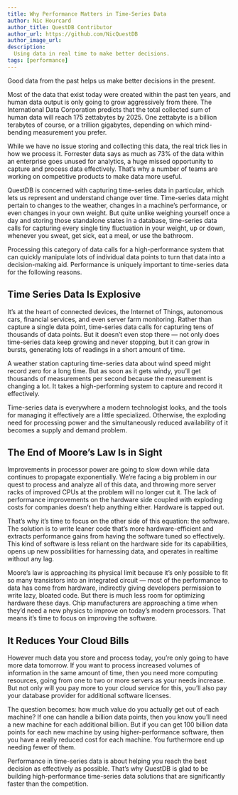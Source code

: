 ```yaml
---
title: Why Performance Matters in Time-Series Data
author: Nic Hourcard
author_title: QuestDB Contributor
author_url: https://github.com/NicQuestDB
author_image_url: 
description:
  Using data in real time to make better decisions.
tags: [performance]
---
```

Good data from the past helps us make better decisions in the present.

Most of the data that exist today were created within the past ten years, and human data output is only going to grow aggressively from there. The International Data Corporation predicts that the total collected sum of human data will reach 175 zettabytes by 2025. One zettabyte is a billion terabytes of course, or a trillion gigabytes, depending on which mind-bending measurement you prefer.

While we have no issue storing and collecting this data, the real trick lies in how we process it. Forrester data says as much as 73% of the data within an enterprise goes unused for analytics, a huge missed opportunity to capture and process data effectively. That’s why a number of teams are working on competitive products to make data more useful.

QuestDB is concerned with capturing time-series data in particular, which lets us represent and understand change over time. Time-series data might pertain to changes to the weather, changes in a machine’s performance, or even changes in your own weight. But quite unlike weighing yourself once a day and storing those standalone states in a database, time-series data calls for capturing every single tiny fluctuation in your weight, up or down, whenever you sweat, get sick, eat a meal, or use the bathroom.

Processing this category of data calls for a high-performance system that can quickly manipulate lots of individual data points to turn that data into a decision-making aid. Performance is uniquely important to time-series data for the following reasons.

## Time Series Data Is Explosive
It’s at the heart of connected devices, the Internet of Things, autonomous cars, financial services, and even server farm monitoring. Rather than capture a single data point, time-series data calls for capturing tens of thousands of data points. But it doesn’t even stop there — not only does time-series data keep growing and never stopping, but it can grow in bursts, generating lots of readings in a short amount of time.

A weather station capturing time-series data about wind speed might record zero for a long time. But as soon as it gets windy, you’ll get thousands of measurements per second because the measurement is changing a lot. It takes a high-performing system to capture and record it effectively.

Time-series data is everywhere a modern technologist looks, and the tools for managing it effectively are a little specialized. Otherwise, the exploding need for processing power and the simultaneously reduced availability of it becomes a supply and demand problem.

## The End of Moore’s Law Is in Sight
Improvements in processor power are going to slow down while data continues to propagate exponentially. We’re facing a big problem in our quest to process and analyze all of this data, and throwing more server racks of improved CPUs at the problem will no longer cut it. The lack of performance improvements on the hardware side coupled with exploding costs for companies doesn’t help anything either. Hardware is tapped out.

That’s why it’s time to focus on the other side of this equation: the software. The solution is to write leaner code that’s more hardware-efficient and extracts performance gains from having the software tuned so effectively. This kind of software is less reliant on the hardware side for its capabilities, opens up new possibilities for harnessing data, and operates in realtime without any lag.

Moore’s law is approaching its physical limit because it’s only possible to fit so many transistors into an integrated circuit — most of the performance to data has come from hardware, indirectly giving developers permission to write lazy, bloated code. But there is much less room for optimizing hardware these days. Chip manufacturers are approaching a time when they’d need a new physics to improve on today’s modern processors. That means it’s time to focus on improving the software.

## It Reduces Your Cloud Bills
However much data you store and process today, you’re only going to have more data tomorrow. If you want to process increased volumes of information in the same amount of time, then you need more computing resources, going from one to two or more servers as your needs increase. But not only will you pay more to your cloud service for this, you’ll also pay your database provider for additional software licenses.

The question becomes: how much value do you actually get out of each machine? If one can handle a billion data points, then you know you’ll need a new machine for each additional billion. But if you can get 100 billion data points for each new machine by using higher-performance software, then you have a really reduced cost for each machine. You furthermore end up needing fewer of them.

Performance in time-series data is about helping you reach the best decision as effectively as possible. That’s why QuestDB is glad to be building high-performance time-series data solutions that are significantly faster than the competition.